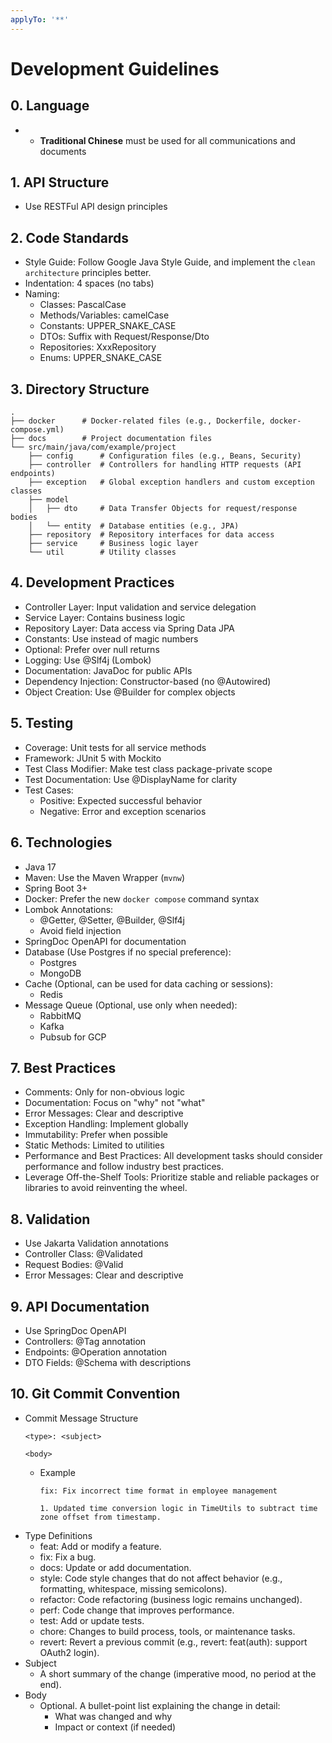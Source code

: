 ```yaml
---
applyTo: '**'
---
```

# Development Guidelines

## 0. Language

- - **Traditional Chinese** must be used for all communications and documents

## 1. API Structure

- Use RESTFul API design principles

## 2. Code Standards

- Style Guide: Follow Google Java Style Guide, and implement the `clean architecture` principles better.
- Indentation: 4 spaces (no tabs)
- Naming:
    - Classes: PascalCase
    - Methods/Variables: camelCase
    - Constants: UPPER_SNAKE_CASE
    - DTOs: Suffix with Request/Response/Dto
    - Repositories: XxxRepository
    - Enums: UPPER_SNAKE_CASE

## 3. Directory Structure

```text
.
├── docker      # Docker-related files (e.g., Dockerfile, docker-compose.yml)
├── docs        # Project documentation files
└── src/main/java/com/example/project
    ├── config      # Configuration files (e.g., Beans, Security)
    ├── controller  # Controllers for handling HTTP requests (API endpoints)
    ├── exception   # Global exception handlers and custom exception classes
    ├── model
    │   ├── dto     # Data Transfer Objects for request/response bodies
    │   └── entity  # Database entities (e.g., JPA)
    ├── repository  # Repository interfaces for data access
    ├── service     # Business logic layer
    └── util        # Utility classes
```

## 4. Development Practices

- Controller Layer: Input validation and service delegation
- Service Layer: Contains business logic
- Repository Layer: Data access via Spring Data JPA
- Constants: Use instead of magic numbers
- Optional: Prefer over null returns
- Logging: Use @Slf4j (Lombok)
- Documentation: JavaDoc for public APIs
- Dependency Injection: Constructor-based (no @Autowired)
- Object Creation: Use @Builder for complex objects

## 5. Testing

- Coverage: Unit tests for all service methods
- Framework: JUnit 5 with Mockito
- Test Class Modifier: Make test class package-private scope
- Test Documentation: Use @DisplayName for clarity
- Test Cases:
    - Positive: Expected successful behavior
    - Negative: Error and exception scenarios

## 6. Technologies

- Java 17
- Maven: Use the Maven Wrapper (`mvnw`)
- Spring Boot 3+
- Docker: Prefer the new `docker compose` command syntax
- Lombok Annotations:
    - @Getter, @Setter, @Builder, @Slf4j
    - Avoid field injection
- SpringDoc OpenAPI for documentation
- Database (Use Postgres if no special preference):
  - Postgres
  - MongoDB
- Cache (Optional, can be used for data caching or sessions):
  - Redis
- Message Queue (Optional, use only when needed):
  - RabbitMQ
  - Kafka
  - Pubsub for GCP

## 7. Best Practices

- Comments: Only for non-obvious logic
- Documentation: Focus on "why" not "what"
- Error Messages: Clear and descriptive
- Exception Handling: Implement globally
- Immutability: Prefer when possible
- Static Methods: Limited to utilities
- Performance and Best Practices: All development tasks should consider performance and follow industry best practices.
- Leverage Off-the-Shelf Tools: Prioritize stable and reliable packages or libraries to avoid reinventing the wheel.

## 8. Validation

- Use Jakarta Validation annotations
- Controller Class: @Validated
- Request Bodies: @Valid
- Error Messages: Clear and descriptive

## 9. API Documentation

- Use SpringDoc OpenAPI
- Controllers: @Tag annotation
- Endpoints: @Operation annotation
- DTO Fields: @Schema with descriptions

## 10. Git Commit Convention

- Commit Message Structure
  ```text
  <type>: <subject>

  <body>
  ```
    - Example
      ```text
      fix: Fix incorrect time format in employee management

      1. Updated time conversion logic in TimeUtils to subtract time zone offset from timestamp.
      ```
- Type Definitions
    - feat: Add or modify a feature.
    - fix: Fix a bug.
    - docs: Update or add documentation.
    - style: Code style changes that do not affect behavior (e.g., formatting, whitespace, missing semicolons).
    - refactor: Code refactoring (business logic remains unchanged).
    - perf: Code change that improves performance.
    - test: Add or update tests.
    - chore: Changes to build process, tools, or maintenance tasks.
    - revert: Revert a previous commit (e.g., revert: feat(auth): support OAuth2 login).
- Subject
    - A short summary of the change (imperative mood, no period at the end).
- Body
    - Optional. A bullet-point list explaining the change in detail:
        - What was changed and why
        - Impact or context (if needed)
